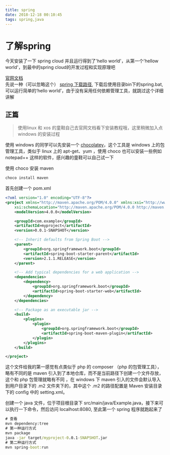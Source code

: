 ```yaml
---
title: spring
date: 2018-12-18 00:10:45
tags: spring,java
---
```


# 了解spring



今天安装了一下 spring cloud 并且运行得到了'hello world'，从第一个'hellow world'，到最中的spring cloud的开发过程和实现原理吧

[官网文档](https://docs.spring.io/spring-boot/docs/2.1.1.RELEASE/reference/htmlsingle/#boot-documentation)  
先说一种（可以忽略这个） [spring 下载路径](https://repo.spring.io/release/org/springframework/boot/spring-boot-cli/2.1.1.RELEASE/spring-boot-cli-2.1.1.RELEASE-bin.zip), 下载后使用目录bin下的spring.bat,可以运行简单的‘hello world’，由于没有采用任何依赖管理工具，就跳过这个详细讲解

## 正篇

> 使用linux 和 xos 的童鞋自己去官网文档看下安装教程哦，这里稍微加入点 windows 的安装过程

使用 windows 的同学可以先安装一个 [chocolatey](https://chocolatey.org/install)，这个工具是 windows 上的包管理工具，类似于 linux 上的 apt-get、yum ，使用 choco 也可以安装一些例如 notepad++ 这样的软件，感兴趣的童鞋可以自己试一下

使用 choco 安装 maven
```bat
choco install maven
```

首先创建一个 pom.xml

```xml
<?xml version="1.0" encoding="UTF-8"?>
<project xmlns="http://maven.apache.org/POM/4.0.0" xmlns:xsi="http://www.w3.org/2001/XMLSchema-instance"
	xsi:schemaLocation="http://maven.apache.org/POM/4.0.0 http://maven.apache.org/xsd/maven-4.0.0.xsd">
	<modelVersion>4.0.0</modelVersion>

	<groupId>com.example</groupId>
	<artifactId>myproject</artifactId>
	<version>0.0.1-SNAPSHOT</version>

	<!-- Inherit defaults from Spring Boot -->
	<parent>
		<groupId>org.springframework.boot</groupId>
		<artifactId>spring-boot-starter-parent</artifactId>
		<version>2.1.1.RELEASE</version>
	</parent>

	<!-- Add typical dependencies for a web application -->
	<dependencies>
		<dependency>
			<groupId>org.springframework.boot</groupId>
			<artifactId>spring-boot-starter-web</artifactId>
		</dependency>
	</dependencies>

	<!-- Package as an executable jar -->
	<build>
		<plugins>
			<plugin>
				<groupId>org.springframework.boot</groupId>
				<artifactId>spring-boot-maven-plugin</artifactId>
			</plugin>
		</plugins>
	</build>

</project>
```

这个文件给我的第一感觉有点类似于 php 的 composer （php 的包管理工具），略有不同的是 maven 引入到了本地仓库，而不是当前路径下创建一个文件存放，这个和 php 包管理就略有不同 ，在 windows 下 maven 引入的文件会默认导入到用户目录下的 .m2 文件夹下的，其中这个 .m2 的路径配置是 Maven 安装目录下的 config 中的 setting.xml。

创建一个 java 文件，位于项目根目录下 src/main/java/Example.java，接下来可以执行一下命令，然后访问 localhost:8080, 至此第一个 spring 程序就跑起来了

```.bat
# 查看
mvn dependency:tree
# 第一种运行方式
mvn package
java -jar target/myproject-0.0.1-SNAPSHOT.jar
# 第二种运行方式
mvn spring-boot:run
```